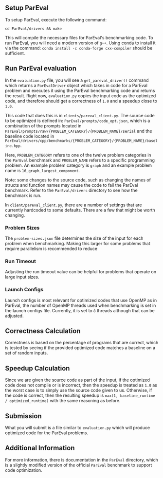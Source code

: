 ## Setup ParEval
To setup ParEval, execute the following command:
```
cd ParEval/drivers && make
```

This will compile the necessary files for ParEval's benchmarking code. To run ParEval, you will need a modern version of `g++`. Using conda to install it via the command: `conda install -c conda-forge cxx-compiler` should be sufficient.

## Run ParEval evaluation
In the `evaluation.py` file, you will see a `get_pareval_driver()` command which returns a `ParEvalDriver` object which takes in code for a ParEval problem and executes it using the ParEval benchmarking code and returns the result. 
Right now, `evaluation.py` copies the input code as the optimized code, and therefore should get a correctness of `1.0` and a speedup close to `1.0`.

This code that does this is in `clients/pareval_client.py`. The source code to be optimized is defined in: `ParEval/prompts/code_opt.json`, which is a combination of the prompts located in `ParEval/prompts/raw/{PROBLEM_CATEGORY}/{PROBLEM_NAME}/serial` and the baseline code located in `ParEval/drivers/cpp/benchmarks/{PROBLEM_CATEGORY}/{PROBLEM_NAME}/baseline.hpp`.

Here, `PROBLEM_CATEGORY` refers to one of the twelve problem categories in the `ParEval` benchmark and `PROBLEM_NAME` refers to a specific programming problem. An example problem category is `graph` and an example problem name is `16_graph_largest_component`.

Note: some changes to the source code, such as changing the names of structs and function names may cause the code to fail the ParEval benchmark. Refer to the `ParEval/drivers` directory to see how the benchmark is run.

In `client/pareval_client.py`, there are a number of settings that are currently hardcoded to some defaults. There are a few that might be worth changing.

### Problem Sizes
The `problem-sizes.json` file determines the size of the input for each problem when benchmarking. Making this larger for some problems that require parallelism is recommended to reduce 

### Run Timeout
Adjusting the run timeout value can be helpful for problems that operate on large input sizes.

### Launch Configs
Launch configs is most relevant for optimized codes that use OpenMP as in ParEval, the number of OpenMP threads used when benchmarking is set in the launch configs file. Currently, it is set to `8` threads although that can be adjusted.

## Correctness Calculation
Correctness is based on the percentage of programs that are correct, which is tested by seeing if the provided optimized code matches a baseline on a set of random inputs.

## Speedup Calculation
Since we are given the source code as part of the input, if the optimized code does not compile or is incorrect, then the speedup is treated as `1.0` as the worst case is to simply use the source code given to us. Otherwise, if the code is correct, then the resulting speedup is `max(1, baseline_runtime / optimized_runtime)` with the same reasoning as before.

## Submission
What you will submit is a file similar to `evaluation.py` which will produce optimized code for the ParEval problems.

## Additional Information
For more information, there is documentation in the `ParEval` directory, which is a slightly modified version of the official `ParEval` benchmark to support code optimization. 
